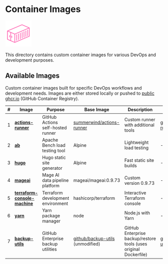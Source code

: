 # Container Images

![logo](https://github.com/younsl/younsl.github.io/blob/main/content/slides/admission-policy/assets/pink-container-84x84.png)

This directory contains custom container images for various DevOps and development purposes.

## Available Images

Custom container images built for specific DevOps workflows and development needs. Images are either stored locally or pushed to [public ghcr.io](https://github.com/younsl?tab=packages) (GitHub Container Registry).

| # | Image | Purpose | Base Image | Description | Remark |
|---|-------|---------|------------|-------------|--------|
| 1 | [**actions-runner**](./actions-runner/) | GitHub Actions self-hosted runner | [summerwind/actions-runner](https://github.com/actions/actions-runner-controller/tree/master/runner) | Custom runner with additional tools | [ghcr.io/younsl/actions-runner](https://github.com/younsl/box/pkgs/container/actions-runner), [helm chart](https://github.com/younsl/charts/tree/main/charts/actions-runner) |
| 2 | [**ab**](./ab/) | Apache Bench load testing tool | Alpine | Lightweight load testing | - |
| 3 | [**hugo**](./hugo/) | Hugo static site generator | Alpine | Fast static site builds | - |
| 4 | [**mageai**](./mageai/0.9.73-custom.1/) | Mage AI data pipeline platform | mageai/mageai:0.9.73 | Custom version 0.9.73 | - |
| 5 | [**terraform-console-machine**](./terraform-console-machine/) | Terraform development environment | hashicorp/terraform | Interactive Terraform console | - |
| 6 | [**yarn**](./yarn/) | Yarn package manager | node | Node.js with Yarn | - |
| 7 | [**backup-utils**](/.github/workflows/release-backup-utils.yml) | GitHub Enterprise backup utilities | [github/backup-utils](https://github.com/github/backup-utils/releases) (unmodified) | GitHub Enterprise backup/restore tools (uses original Dockerfile) | [ghcr.io/younsl/backup-utils](https://github.com/younsl/box/pkgs/container/backup-utils), [helm chart](https://github.com/younsl/charts/tree/main/charts/backup-utils) |
